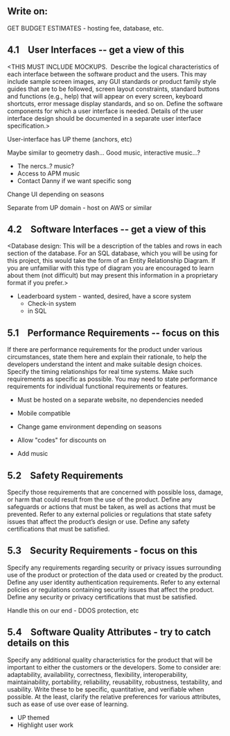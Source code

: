 ## Write on:


GET BUDGET ESTIMATES - hosting fee, database, etc.
## 4.1    User Interfaces -- get a view of this

<THIS MUST INCLUDE MOCKUPS.  Describe the logical characteristics of each interface between the software product and the users. This may include sample screen images, any GUI standards or product family style guides that are to be followed, screen layout constraints, standard buttons and functions (e.g., help) that will appear on every screen, keyboard shortcuts, error message display standards, and so on. Define the software components for which a user interface is needed. Details of the user interface design should be documented in a separate user interface specification.>

User-interface has UP theme (anchors, etc)

Maybe similar to geometry dash... Good music, interactive music...?
- The nercs..? music? 
- Access to APM music
- Contact Danny if we want specific song

Change UI depending on seasons

Separate from UP domain - host on AWS or similar

## 4.2    Software Interfaces -- get a view of this

<Database design: This will be a description of the tables and rows in each section of the database. For an SQL database, which you will be using for this project, this would take the form of an Entity Relationship Diagram. If you are unfamiliar with this type of diagram you are encouraged to learn about them (not difficult) but may present this information in a proprietary format if you prefer.>

- Leaderboard system - wanted, desired, have a score system
	- Check-in system
	- in SQL


## 5.1    Performance Requirements -- focus on this

If there are performance requirements for the product under various circumstances, state them here and explain their rationale, to help the developers understand the intent and make suitable design choices. Specify the timing relationships for real time systems. Make such requirements as specific as possible. You may need to state performance requirements for individual functional requirements or features.

- Must be hosted on a separate website, no dependencies needed

- Mobile compatible
- Change game environment depending on seasons
- Allow "codes" for discounts on
- Add music

## 5.2    Safety Requirements

Specify those requirements that are concerned with possible loss, damage, or harm that could result from the use of the product. Define any safeguards or actions that must be taken, as well as actions that must be prevented. Refer to any external policies or regulations that state safety issues that affect the product’s design or use. Define any safety certifications that must be satisfied.


## 5.3    Security Requirements - focus on this

Specify any requirements regarding security or privacy issues surrounding use of the product or protection of the data used or created by the product. Define any user identity authentication requirements. Refer to any external policies or regulations containing security issues that affect the product. Define any security or privacy certifications that must be satisfied.

Handle this on our end - DDOS protection, etc


## 5.4    Software Quality Attributes - try to catch details on this

Specify any additional quality characteristics for the product that will be important to either the customers or the developers. Some to consider are: adaptability, availability, correctness, flexibility, interoperability, maintainability, portability, reliability, reusability, robustness, testability, and usability. Write these to be specific, quantitative, and verifiable when possible. At the least, clarify the relative preferences for various attributes, such as ease of use over ease of learning.

- UP themed
- Highlight user work